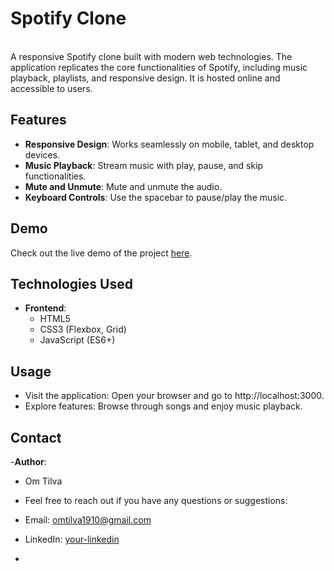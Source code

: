 # Spotify Clone
<br>
A responsive Spotify clone built with modern web technologies. The application replicates the core functionalities of Spotify, including music playback, playlists, and responsive design. It is hosted online and accessible to users.
<br>

## Features

- **Responsive Design**: Works seamlessly on mobile, tablet, and desktop devices.
- **Music Playback**: Stream music with play, pause, and skip functionalities.
- **Mute and Unmute**: Mute and unmute the audio.
- **Keyboard Controls**: Use the spacebar to pause/play the music.

## Demo

Check out the live demo of the project [here](https://melodix.freewebhostmost.com/).

## Technologies Used

- **Frontend**:
  - HTML5
  - CSS3 (Flexbox, Grid)
  - JavaScript (ES6+)
  
## Usage

- Visit the application: Open your browser and go to http://localhost:3000.
- Explore features: Browse through songs and enjoy music playback.

## Contact

-**Author**:
  - Om Tilva
  
- Feel free to reach out if you have any questions or suggestions:

- Email: omtilva1910@gmail.com
- LinkedIn: [your-linkedin](https://www.linkedin.com/in/om-tilva1910)
- 

